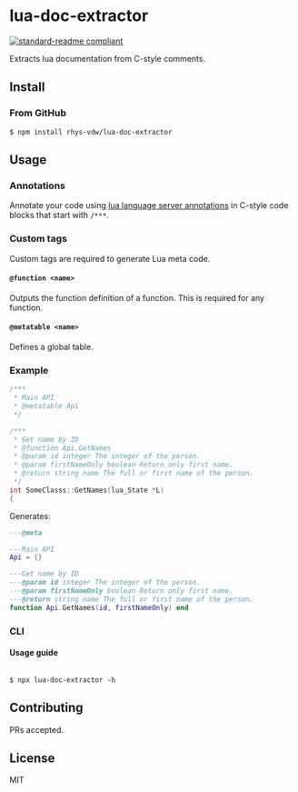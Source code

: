 # lua-doc-extractor

[![standard-readme compliant](https://img.shields.io/badge/readme%20style-standard-brightgreen.svg?style=flat-square)](https://github.com/RichardLitt/standard-readme)

Extracts lua documentation from C-style comments.

## Install

### From GitHub

```
$ npm install rhys-vdw/lua-doc-extractor
```

## Usage

### Annotations

Annotate your code using [lua language server annotations](https://luals.github.io/wiki/annotations/) in C-style code blocks that start with `/***`.

### Custom tags

Custom tags are required to generate Lua meta code.

#### `@function <name>`

Outputs the function definition of a function. This is required for any function.

#### `@metatable <name>`

Defines a global table.

### Example

```cpp
/***
 * Main API
 * @metatable Api
 */

/***
 * Get name by ID
 * @function Api.GetNames
 * @param id integer The integer of the person.
 * @param firstNameOnly boolean Return only first name.
 * @return string name The full or first name of the person.
 */
int SomeClasss::GetNames(lua_State *L)
{
```

Generates:

```lua
---@meta

---Main API
Api = {}

---Get name by ID
---@param id integer The integer of the person.
---@param firstNameOnly boolean Return only first name.
---@return string name The full or first name of the person.
function Api.GetNames(id, firstNameOnly) end
```

### CLI

#### Usage guide

```

$ npx lua-doc-extractor -h

```

## Contributing

PRs accepted.

## License

MIT
